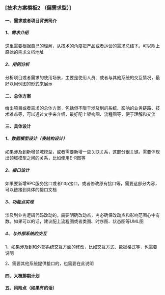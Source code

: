

###  [技术方案模板2 （偏需求型）]

#### 一、需求或者项目背景简介

##### 1、需求介绍

这里需要根据自己的理解，从技术的角度把产品或者运营的需求总结下。可以附上原始的需求文档地址

##### 2、用例分析

分析项目或者需求的使用场景，主要是使用人员、或者与其他系统的交互情况，最好以用例图的形式来展示

#### 二、总体方案

给出项目或者需求的总体方案，包括但不限于涉及到的系统、影响的业务链路、技术难点等，可以通过文字来介绍，最好配上架构图、流程图等，便于理解和交流

#### 三、具体设计

##### 1、数据模型设计（表结构设计）

如果涉及到新增领域模型，或者需要新增一些关联关系，这部分很关键。需要体现出领域模型之间的关系，比如使用E-R图等

##### 2、接口设计

如果要新增RPC服务接口或者http接口，或者修改原有接口等，需要这部分内容，可以链接到具体的接口文档

##### 3、功能点实现

涉及到业务逻辑代码改动的，需要明确改动点，务必确保改动点和影响范围心中有数。如果可以的话，建议配上流程图或者类图、时序图、状态图等UML图

##### 4、与外部系统的交互

1、如果涉及到和外部系统交互方面的修改，比如交互方式、数据格式等，也需要说明

2、需要其他系统提供接口的，也需要在此说明



#### 四、大概排期计划

 

#### 五、风险点（如果有的话）